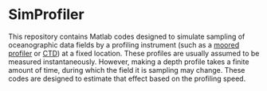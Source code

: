 # SimProfiler

This repository contains Matlab codes designed to simulate sampling of oceanographic data fields by a profiling instrument (such as a [moored profiler](http://mclanelabs.com/mclane-moored-profiler/)  or [CTD](https://en.wikipedia.org/wiki/CTD_(instrument))) at a fixed location. These profiles are usually assumed to be measured instantaneously. However, making a depth profile takes a finite amount of time, during which the field it is sampling may change. These codes are designed to estimate that effect based on the profiling speed. 


